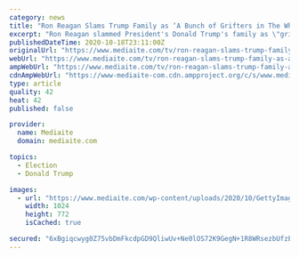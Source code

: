 ```yaml
---
category: news
title: "Ron Reagan Slams Trump Family as ‘A Bunch of Grifters in The White House’, Says President Reagan Would Be ‘Horrified’ by Trump Presidency"
excerpt: "Ron Reagan slammed President's Donald Trump's family as \"grifters in the White House,\" and said his father would have been \"horrified\" by the Trump presidency."
publishedDateTime: 2020-10-18T23:11:00Z
originalUrl: "https://www.mediaite.com/tv/ron-reagan-slams-trump-family-as-a-bunch-of-grifters-in-the-white-house-says-president-reagan-would-be-horrified-by-trump-presidency/"
webUrl: "https://www.mediaite.com/tv/ron-reagan-slams-trump-family-as-a-bunch-of-grifters-in-the-white-house-says-president-reagan-would-be-horrified-by-trump-presidency/"
ampWebUrl: "https://www.mediaite.com/tv/ron-reagan-slams-trump-family-as-a-bunch-of-grifters-in-the-white-house-says-president-reagan-would-be-horrified-by-trump-presidency/amp/"
cdnAmpWebUrl: "https://www-mediaite-com.cdn.ampproject.org/c/s/www.mediaite.com/tv/ron-reagan-slams-trump-family-as-a-bunch-of-grifters-in-the-white-house-says-president-reagan-would-be-horrified-by-trump-presidency/amp/"
type: article
quality: 42
heat: 42
published: false

provider:
  name: Mediaite
  domain: mediaite.com

topics:
  - Election
  - Donald Trump

images:
  - url: "https://www.mediaite.com/wp-content/uploads/2020/10/GettyImages-3309635.jpg"
    width: 1024
    height: 772
    isCached: true

secured: "6xBgiqcwyg0Z75vbDmFkcdpGD9QliwUv+Ne0lOS72K9GegN+1R8WRsezbUfzEu7WkSPsw8lQnhyULiBATNOJwXfpzOodAcKAe/mNb6ZypZG5BnVtUbR/wgprn7E1B1FPMByYOXyUKXodtEJCo9aqO8+1SUR0oyWapPDqud4jT0KwXt9JBELOVa7bhD3k93Y+PWwsUA6UDOHR+6sAOclj9c815NCAJxcygua5VY0Dgyh7mn5v46BGmgODgrXL+fBm1q/5HzcPH18dYlDgIR7GrbqbRE+PRCxXAQBYPZ8tuLfMJ2UT/4RNX92cEqi4tcb2Cv9UXOFSPj2kVVI2u6VjeSy1sVITSfDkOkjY/yJlLgE=;qLh3Utmke/G1X/xUr3YhOw=="
---
```


